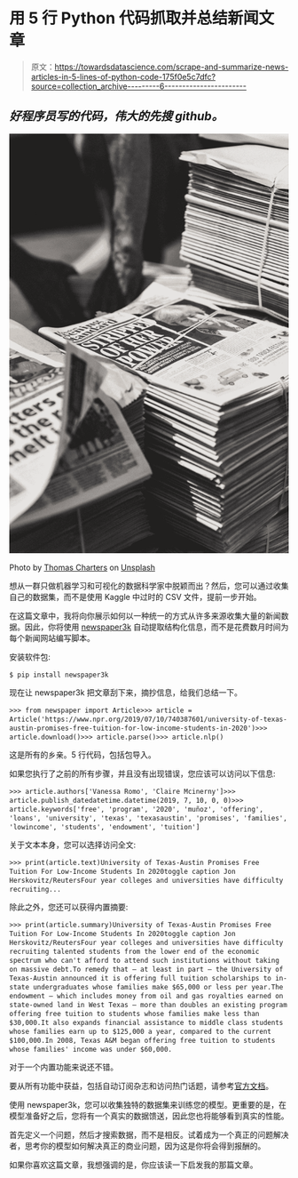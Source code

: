 # 用 5 行 Python 代码抓取并总结新闻文章

> 原文：<https://towardsdatascience.com/scrape-and-summarize-news-articles-in-5-lines-of-python-code-175f0e5c7dfc?source=collection_archive---------6----------------------->

## *好程序员写的代码，伟大的先搜 github。*

![](img/85474ebd517df827b0a8649e99942959.png)

Photo by [Thomas Charters](https://unsplash.com/@lifeofteej?utm_source=medium&utm_medium=referral) on [Unsplash](https://unsplash.com?utm_source=medium&utm_medium=referral)

想从一群只做机器学习和可视化的数据科学家中脱颖而出？然后，您可以通过收集自己的数据集，而不是使用 Kaggle 中过时的 CSV 文件，提前一步开始。

在这篇文章中，我将向你展示如何以一种统一的方式从许多来源收集大量的新闻数据。因此，你将使用 [newspaper3k](https://github.com/codelucas/newspaper) 自动提取结构化信息，而不是花费数月时间为每个新闻网站编写脚本。

安装软件包:

```
$ pip install newspaper3k
```

现在让 newspaper3k 把文章刮下来，摘抄信息，给我们总结一下。

```
>>> from newspaper import Article>>> article = Article('https://www.npr.org/2019/07/10/740387601/university-of-texas-austin-promises-free-tuition-for-low-income-students-in-2020')>>> article.download()>>> article.parse()>>> article.nlp()
```

这是所有的乡亲。5 行代码，包括包导入。

如果您执行了之前的所有步骤，并且没有出现错误，您应该可以访问以下信息:

```
>>> article.authors['Vanessa Romo', 'Claire Mcinerny']>>> article.publish_datedatetime.datetime(2019, 7, 10, 0, 0)>>> article.keywords['free', 'program', '2020', 'muñoz', 'offering', 'loans', 'university', 'texas', 'texasaustin', 'promises', 'families', 'lowincome', 'students', 'endowment', 'tuition']
```

关于文本本身，您可以选择访问全文:

```
>>> print(article.text)University of Texas-Austin Promises Free Tuition For Low-Income Students In 2020toggle caption Jon Herskovitz/ReutersFour year colleges and universities have difficulty recruiting...
```

除此之外，您还可以获得内置摘要:

```
>>> print(article.summary)University of Texas-Austin Promises Free Tuition For Low-Income Students In 2020toggle caption Jon Herskovitz/ReutersFour year colleges and universities have difficulty recruiting talented students from the lower end of the economic spectrum who can't afford to attend such institutions without taking on massive debt.To remedy that — at least in part — the University of Texas-Austin announced it is offering full tuition scholarships to in-state undergraduates whose families make $65,000 or less per year.The endowment — which includes money from oil and gas royalties earned on state-owned land in West Texas — more than doubles an existing program offering free tuition to students whose families make less than $30,000.It also expands financial assistance to middle class students whose families earn up to $125,000 a year, compared to the current $100,000.In 2008, Texas A&M began offering free tuition to students whose families' income was under $60,000.
```

对于一个内置功能来说还不错。

要从所有功能中获益，包括自动订阅杂志和访问热门话题，请参考[官方文档](https://newspaper.readthedocs.io/en/latest/)。

使用 newspaper3k，您可以收集独特的数据集来训练您的模型。更重要的是，在模型准备好之后，您将有一个真实的数据馈送，因此您也将能够看到真实的性能。

首先定义一个问题，然后才搜索数据，而不是相反。试着成为一个真正的问题解决者，思考你的模型如何解决真正的商业问题，因为这是你将会得到报酬的。

如果你喜欢这篇文章，我想强调的是，你应该读一下启发我的那篇文章。